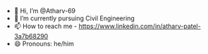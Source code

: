 - 👋 Hi, I’m @Atharv-69
- 🌱 I’m currently pursuing Civil Engineering
- 📫 How to reach me - https://www.linkedin.com/in/atharv-patel-3a7b68290
- 😄 Pronouns: he/him

<!---
Atharv-69/Atharv-69 is a ✨ special ✨ repository because its `README.md` (this file) appears on your GitHub profile.
You can click the Preview link to take a look at your changes.
--->
